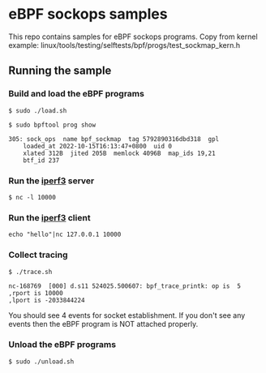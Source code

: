 # eBPF sockops samples

This repo contains samples for eBPF sockops programs.
Copy from kernel example: linux/tools/testing/selftests/bpf/progs/test_sockmap_kern.h


## Running the sample

### Build and load the eBPF programs

```shell
$ sudo ./load.sh
```

```shell
$ sudo bpftool prog show

305: sock_ops  name bpf_sockmap  tag 5792890316dbd318  gpl
	loaded_at 2022-10-15T16:13:47+0800  uid 0
	xlated 312B  jited 205B  memlock 4096B  map_ids 19,21
	btf_id 237

```

### Run the [iperf3](https://iperf.fr/) server

```shell
$ nc -l 10000 
```

### Run the [iperf3](https://iperf.fr/) client

```shell
echo "hello"|nc 127.0.0.1 10000
```

### Collect tracing

```shell
$ ./trace.sh

nc-168769  [000] d.s11 524025.500607: bpf_trace_printk: op is  5
,rport is 10000
,lport is -2033844224
```
You should see 4 events for socket establishment. If you don't see any events then the eBPF program is NOT attached properly.

### Unload the eBPF programs

```shell
$ sudo ./unload.sh
```
